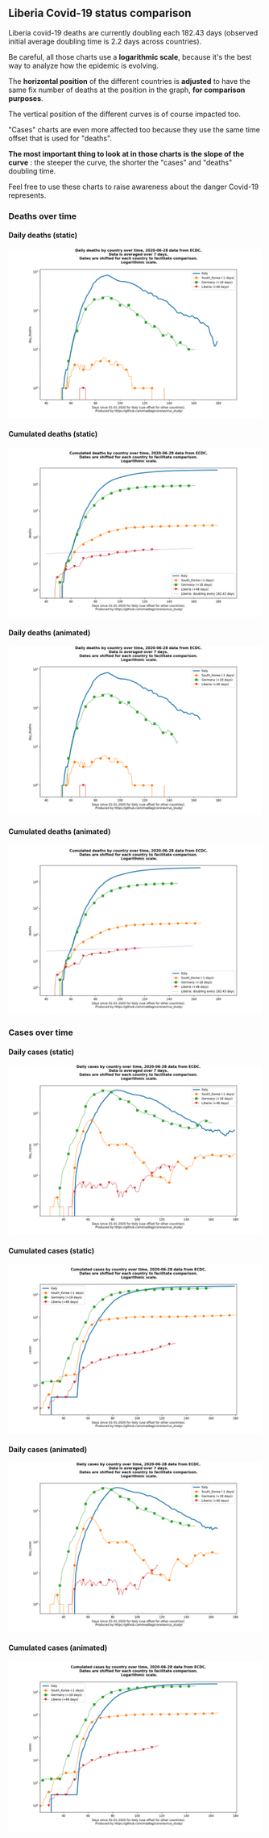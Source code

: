 ## Liberia Covid-19 status comparison 

Liberia covid-19 deaths are currently doubling each 182.43 days (observed initial average doubling time is 2.2 days across countries).



Be careful, all those charts use a **logarithmic scale**, because it's the best way to analyze how the epidemic is evolving.
 
The **horizontal position** of the different countries is **adjusted** to have the same fix number of deaths at the position in the graph, **for comparison purposes**.

The vertical position of the different curves is of course impacted too.

"Cases" charts are even more affected too because they use the same time offset that is used for "deaths".

**The most important thing to look at in those charts is the slope of the curve** : the steeper the curve, the shorter the "cases" and "deaths" doubling time.

Feel free to use these charts to raise awareness about the danger Covid-19 represents. 


 
### Deaths over time
 
#### Daily deaths (static)
![Liberia covid-19 daily deaths static chart](https://raw.githubusercontent.com/madlag/coronavirus_study/master/notebooks/graphs/2020-06-28/countries/Liberia/2020-06-28_Liberia_day_deaths.png "Liberia covid-19 day_deaths static chart")   
 
#### Cumulated deaths (static)
![Liberia covid-19 cumulated deaths static chart](https://raw.githubusercontent.com/madlag/coronavirus_study/master/notebooks/graphs/2020-06-28/countries/Liberia/2020-06-28_Liberia_deaths.png "Liberia covid-19 deaths static chart")   
 
#### Daily deaths (animated)
![Liberia covid-19 daily deaths animated chart](https://raw.githubusercontent.com/madlag/coronavirus_study/master/notebooks/graphs/2020-06-28/countries/Liberia/2020-06-28_Liberia_day_deaths.gif "Liberia covid-19 day_deaths animated chart")   
 
#### Cumulated deaths (animated)
![Liberia covid-19 cumulated deaths animated chart](https://raw.githubusercontent.com/madlag/coronavirus_study/master/notebooks/graphs/2020-06-28/countries/Liberia/2020-06-28_Liberia_deaths.gif "Liberia covid-19 deaths animated chart")   

 
### Cases over time
 
#### Daily cases (static)
![Liberia covid-19 daily cases static chart](https://raw.githubusercontent.com/madlag/coronavirus_study/master/notebooks/graphs/2020-06-28/countries/Liberia/2020-06-28_Liberia_day_cases.png "Liberia covid-19 day_cases static chart")   
 
#### Cumulated cases (static)
![Liberia covid-19 cumulated cases static chart](https://raw.githubusercontent.com/madlag/coronavirus_study/master/notebooks/graphs/2020-06-28/countries/Liberia/2020-06-28_Liberia_cases.png "Liberia covid-19 cases static chart")   
 
#### Daily cases (animated)
![Liberia covid-19 daily cases animated chart](https://raw.githubusercontent.com/madlag/coronavirus_study/master/notebooks/graphs/2020-06-28/countries/Liberia/2020-06-28_Liberia_day_cases.gif "Liberia covid-19 day_cases animated chart")   
 
#### Cumulated cases (animated)
![Liberia covid-19 cumulated cases animated chart](https://raw.githubusercontent.com/madlag/coronavirus_study/master/notebooks/graphs/2020-06-28/countries/Liberia/2020-06-28_Liberia_cases.gif "Liberia covid-19 cases animated chart")   


